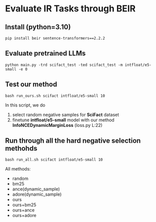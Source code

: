 # Evaluate IR Tasks through BEIR  

## Install (python=3.10)  
```
pip install beir sentence-transformers==2.2.2
```

## Evaluate pretrained LLMs  
```
python main.py -trd scifact_test -ted scifact_test -m intfloat/e5-small -e 0
```

## Test our method
```
bash run_ours.sh scifact intfloat/e5-small 10
```
In this script, we do
1. select random negative samples for **SciFact** dataset
2. finetune **intfloat/e5-small** model with our method **InfoNCEDynamicMarginLoss** (loss.py L:22)

## Run through all the hard negative selection methohds
```
bash run_all.sh scifact intfloat/e5-small 10
```
All methods:  
- random
- bm25
- ance(dynamic_sample)
- adore(dynamic_sample)
- ours
- ours+bm25
- ours+ance
- ours+adore
